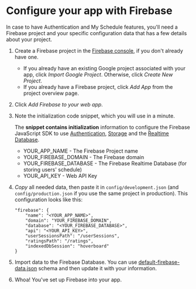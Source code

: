 # Configure your app with Firebase

In case to have Authentication and My Schedule features, you'll need a Firebase project and your specific configuration data that has a few details about your project.

1. Create a Firebase project in the [Firebase console](https://console.firebase.google.com/), if you don't already have one.

	- If you already have an existing Google project associated with your app, click *Import Google Project*. Otherwise, click *Create New Project*.
	- If you already have a Firebase project, click *Add App* from the project overview page.

2. Click *Add Firebase to your web app*.
3. Note the initialization code snippet, which you will use in a minute.

	The **snippet contains initialization** information to configure the Firebase JavaScript SDK to use [Authentication](https://firebase.google.com/docs/auth/), [Storage](https://firebase.google.com/docs/storage/) and the [Realtime Database](https://firebase.google.com/docs/database/). 

	- YOUR_APP_NAME - The Firebase Project name
	- YOUR_FIREBASE_DOMAIN - The Firebase domain
	- YOUR_FIREBASE_DATABASE - The Firebase Realtime Database (for storing users' schedule)
	- YOUR_API_KEY - Web API Key

4. *Copy* all needed data, then paste it in `config/development.json` (and `config/production.json` if you use the same project in production). This configuration looks like this:

	```
	"firebase": {
		"name": "<YOUR_APP_NAME>",
		"domain": "YOUR_FIREBASE_DOMAIN",
		"database": "<YOUR_FIREBASE_DATABASE>",
		"api": "<YOUR_API_KEY>",
		"userSessionsPath": "/userSessions",
		"ratingsPath": "/ratings",
		"indexedDbSession": "hoverboard"
	}
	```
	
5. Import data to the Firebase Database. You can use [default-firebase-data.json](../default-firebase-data.json) schema and then update it with your information.

6. Whoa! You've set up Firebase into your app.

